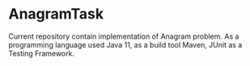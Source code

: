 # AnagramTask

Current repository contain implementation of Anagram problem. As a programming language used Java 11, 
as a build tool Maven, JUnit as a Testing Framework. 
